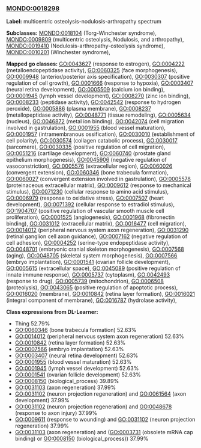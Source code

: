 
### [MONDO:0018298](http://purl.obolibrary.org/obo/MONDO_0018298)
**Label:** multicentric osteolysis-nodulosis-arthropathy spectrum

**Subclasses:** [MONDO:0018104](http://purl.obolibrary.org/obo/MONDO_0018104) (Torg-Winchester syndrome), [MONDO:0009809](http://purl.obolibrary.org/obo/MONDO_0009809) (multicentric osteolysis, Nodulosis, and arthropathy), [MONDO:0019410](http://purl.obolibrary.org/obo/MONDO_0019410) (Nodulosis-arthropathy-osteolysis syndrome), [MONDO:0010201](http://purl.obolibrary.org/obo/MONDO_0010201) (Winchester syndrome), 

**Mapped go classes:** [GO:0043627](http://purl.obolibrary.org/obo/GO_0043627) (response to estrogen), [GO:0004222](http://purl.obolibrary.org/obo/GO_0004222) (metalloendopeptidase activity), [GO:0060325](http://purl.obolibrary.org/obo/GO_0060325) (face morphogenesis), [GO:0009948](http://purl.obolibrary.org/obo/GO_0009948) (anterior/posterior axis specification), [GO:0030307](http://purl.obolibrary.org/obo/GO_0030307) (positive regulation of cell growth), [GO:0001666](http://purl.obolibrary.org/obo/GO_0001666) (response to hypoxia), [GO:0003407](http://purl.obolibrary.org/obo/GO_0003407) (neural retina development), [GO:0005509](http://purl.obolibrary.org/obo/GO_0005509) (calcium ion binding), [GO:0001945](http://purl.obolibrary.org/obo/GO_0001945) (lymph vessel development), [GO:0008270](http://purl.obolibrary.org/obo/GO_0008270) (zinc ion binding), [GO:0008233](http://purl.obolibrary.org/obo/GO_0008233) (peptidase activity), [GO:0042542](http://purl.obolibrary.org/obo/GO_0042542) (response to hydrogen peroxide), [GO:0005886](http://purl.obolibrary.org/obo/GO_0005886) (plasma membrane), [GO:0008237](http://purl.obolibrary.org/obo/GO_0008237) (metallopeptidase activity), [GO:0048771](http://purl.obolibrary.org/obo/GO_0048771) (tissue remodeling), [GO:0005634](http://purl.obolibrary.org/obo/GO_0005634) (nucleus), [GO:0046872](http://purl.obolibrary.org/obo/GO_0046872) (metal ion binding), [GO:0042074](http://purl.obolibrary.org/obo/GO_0042074) (cell migration involved in gastrulation), [GO:0001955](http://purl.obolibrary.org/obo/GO_0001955) (blood vessel maturation), [GO:0001957](http://purl.obolibrary.org/obo/GO_0001957) (intramembranous ossification), [GO:0030010](http://purl.obolibrary.org/obo/GO_0030010) (establishment of cell polarity), [GO:0030574](http://purl.obolibrary.org/obo/GO_0030574) (collagen catabolic process), [GO:0030017](http://purl.obolibrary.org/obo/GO_0030017) (sarcomere), [GO:0030335](http://purl.obolibrary.org/obo/GO_0030335) (positive regulation of cell migration), [GO:0051216](http://purl.obolibrary.org/obo/GO_0051216) (cartilage development), [GO:0060740](http://purl.obolibrary.org/obo/GO_0060740) (prostate gland epithelium morphogenesis), [GO:0045906](http://purl.obolibrary.org/obo/GO_0045906) (negative regulation of vasoconstriction), [GO:0005576](http://purl.obolibrary.org/obo/GO_0005576) (extracellular region), [GO:0060026](http://purl.obolibrary.org/obo/GO_0060026) (convergent extension), [GO:0060346](http://purl.obolibrary.org/obo/GO_0060346) (bone trabecula formation), [GO:0060027](http://purl.obolibrary.org/obo/GO_0060027) (convergent extension involved in gastrulation), [GO:0005578](http://purl.obolibrary.org/obo/GO_0005578) (proteinaceous extracellular matrix), [GO:0009612](http://purl.obolibrary.org/obo/GO_0009612) (response to mechanical stimulus), [GO:0071230](http://purl.obolibrary.org/obo/GO_0071230) (cellular response to amino acid stimulus), [GO:0006979](http://purl.obolibrary.org/obo/GO_0006979) (response to oxidative stress), [GO:0007507](http://purl.obolibrary.org/obo/GO_0007507) (heart development), [GO:0071392](http://purl.obolibrary.org/obo/GO_0071392) (cellular response to estradiol stimulus), [GO:1904707](http://purl.obolibrary.org/obo/GO_1904707) (positive regulation of vascular smooth muscle cell proliferation), [GO:0001525](http://purl.obolibrary.org/obo/GO_0001525) (angiogenesis), [GO:0001968](http://purl.obolibrary.org/obo/GO_0001968) (fibronectin binding), [GO:0031012](http://purl.obolibrary.org/obo/GO_0031012) (extracellular matrix), [GO:0016477](http://purl.obolibrary.org/obo/GO_0016477) (cell migration), [GO:0014012](http://purl.obolibrary.org/obo/GO_0014012) (peripheral nervous system axon regeneration), [GO:0031290](http://purl.obolibrary.org/obo/GO_0031290) (retinal ganglion cell axon guidance), [GO:0007162](http://purl.obolibrary.org/obo/GO_0007162) (negative regulation of cell adhesion), [GO:0004252](http://purl.obolibrary.org/obo/GO_0004252) (serine-type endopeptidase activity), [GO:0048701](http://purl.obolibrary.org/obo/GO_0048701) (embryonic cranial skeleton morphogenesis), [GO:0007568](http://purl.obolibrary.org/obo/GO_0007568) (aging), [GO:0048705](http://purl.obolibrary.org/obo/GO_0048705) (skeletal system morphogenesis), [GO:0007566](http://purl.obolibrary.org/obo/GO_0007566) (embryo implantation), [GO:0001541](http://purl.obolibrary.org/obo/GO_0001541) (ovarian follicle development), [GO:0005615](http://purl.obolibrary.org/obo/GO_0005615) (extracellular space), [GO:0045089](http://purl.obolibrary.org/obo/GO_0045089) (positive regulation of innate immune response), [GO:0005737](http://purl.obolibrary.org/obo/GO_0005737) (cytoplasm), [GO:0042493](http://purl.obolibrary.org/obo/GO_0042493) (response to drug), [GO:0005739](http://purl.obolibrary.org/obo/GO_0005739) (mitochondrion), [GO:0006508](http://purl.obolibrary.org/obo/GO_0006508) (proteolysis), [GO:0043065](http://purl.obolibrary.org/obo/GO_0043065) (positive regulation of apoptotic process), [GO:0016020](http://purl.obolibrary.org/obo/GO_0016020) (membrane), [GO:0010842](http://purl.obolibrary.org/obo/GO_0010842) (retina layer formation), [GO:0016021](http://purl.obolibrary.org/obo/GO_0016021) (integral component of membrane), [GO:0016787](http://purl.obolibrary.org/obo/GO_0016787) (hydrolase activity), 

**Class expressions from DL-Learner:**

- Thing 52.79%
- [GO:0060346](http://purl.obolibrary.org/obo/GO_0060346) (bone trabecula formation) 52.63%
- [GO:0014012](http://purl.obolibrary.org/obo/GO_0014012) (peripheral nervous system axon regeneration) 52.63%
- [GO:0010842](http://purl.obolibrary.org/obo/GO_0010842) (retina layer formation) 52.63%
- [GO:0007566](http://purl.obolibrary.org/obo/GO_0007566) (embryo implantation) 52.63%
- [GO:0003407](http://purl.obolibrary.org/obo/GO_0003407) (neural retina development) 52.63%
- [GO:0001955](http://purl.obolibrary.org/obo/GO_0001955) (blood vessel maturation) 52.63%
- [GO:0001945](http://purl.obolibrary.org/obo/GO_0001945) (lymph vessel development) 52.63%
- [GO:0001541](http://purl.obolibrary.org/obo/GO_0001541) (ovarian follicle development) 52.63%
- [GO:0008150](http://purl.obolibrary.org/obo/GO_0008150) (biological_process) 39.89%
- [GO:0031103](http://purl.obolibrary.org/obo/GO_0031103) (axon regeneration) 37.99%
- [GO:0031102](http://purl.obolibrary.org/obo/GO_0031102) (neuron projection regeneration) and [GO:0061564](http://purl.obolibrary.org/obo/GO_0061564) (axon development) 37.99%
- [GO:0031102](http://purl.obolibrary.org/obo/GO_0031102) (neuron projection regeneration) and [GO:0048678](http://purl.obolibrary.org/obo/GO_0048678) (response to axon injury) 37.99%
- [GO:0009611](http://purl.obolibrary.org/obo/GO_0009611) (response to wounding) and [GO:0031102](http://purl.obolibrary.org/obo/GO_0031102) (neuron projection regeneration) 37.99%
- [GO:0031103](http://purl.obolibrary.org/obo/GO_0031103) (axon regeneration) and ([GO:0003731](http://purl.obolibrary.org/obo/GO_0003731) (obsolete mRNA cap binding) or [GO:0008150](http://purl.obolibrary.org/obo/GO_0008150) (biological_process)) 37.99%


